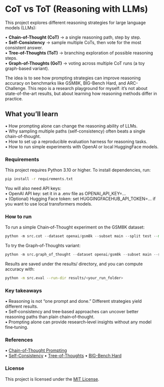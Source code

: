 # CoT vs ToT (Reasoning with LLMs)

<p>This project explores different reasoning strategies for large language models (LLMs):</p>

 • **Chain-of-Thought (CoT)** → a single reasoning path, step by step.\
 • **Self-Consistency** → sample multiple CoTs, then vote for the most consistent answer.\
 • **Tree-of-Thoughts (ToT)** → branching exploration of possible reasoning steps. \
 • **Graph-of-Thoughts (GoT)** → voting across multiple CoT runs (a toy graph-based variant).

<p>The idea is to see how prompting strategies can improve reasoning accuracy on benchmarks like GSM8K, BIG-Bench Hard, and ARC-Challenge. This repo is a research playground for myself: it’s not about state-of-the-art results, but about learning how reasoning methods differ in practice.</p>

## What you’ll learn

• How prompting alone can change the reasoning ability of LLMs. \
• Why sampling multiple paths (self-consistency) often beats a single chain-of-thought. \
• How to set up a reproducible evaluation harness for reasoning tasks. \
• How to run simple experiments with OpenAI or local HuggingFace models. 

### Requirements

This project requires Python 3.10 or higher. To install dependencies, run:
 ```bash
 pip install -r requirements.txt
 ```
 
You will also need API keys: \
• OpenAI API key: set it in a .env file as OPENAI_API_KEY=… \
• (Optional) Hugging Face token: set HUGGINGFACEHUB_API_TOKEN=… if you want to use local transformers models.

### How to run

To run a simple Chain‑of‑Thought experiment on the GSM8K dataset:
```python
python -m src.cot --dataset openai/gsm8k --subset main --split test --max-samples 20 --model openai:gpt-4o-mini
```
To try the Graph‑of‑Thoughts variant:
```python
python -m src.graph_of_thought --dataset openai/gsm8k --subset main --split test --max-samples 10 --iters 4 --model openai:gpt-4o-mini
```
Results are saved under the results/ directory, and you can compute accuracy with:
```bash
python -m src.eval --run-dir results/<your_run_folder>
```
### Key takeaways
• Reasoning is not “one prompt and done.” Different strategies yield different results. \
• Self‑consistency and tree‑based approaches can uncover better reasoning paths than plain chain‑of‑thought. \
• Prompting alone can provide research‑level insights without any model fine‑tuning.

### References
• [Chain-of-Thought Prompting](https://arxiv.org/abs/2201.11903)\
• [Self-Consistency](https://arxiv.org/abs/2203.11171)
• [Tree-of-Thoughts](https://arxiv.org/abs/2305.10601)
• [BIG-Bench Hard](https://arxiv.org/abs/2206.04615)

### License
This project is licensed under the [MIT License](./LICENSE).